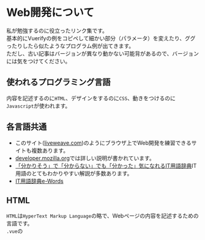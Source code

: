 # Web開発について
私が勉強するのに役立ったリンク集です。  
基本的にVuerifyの例をコピペして細かい部分（パラメータ）を変えたり、ググったりしたら似たようなプログラム例が出てきます。  
ただし、古い記事はバージョンが異なり動かない可能背があるので、バージョンには気をつけてください。  

## 使われるプログラミング言語
内容を記述するのに`HTML`、デザインをするのに`CSS`、動きをつけるのに`Javascript`が使われます。  

## 各言語共通
- このサイト([liveweave.com](https://liveweave.com/))のようにブラウザ上でWeb開発を練習できるサイトも複数あります。
- [developer.mozilla.org](https://developer.mozilla.org/ja/docs/Learn)では詳しい説明が書かれています。
- [「分かりそう」で「分からない」でも「分かった」気になれるIT用語辞典](https://wa3.i-3-i.info/index.html)IT用語のとてもわかりやすい解説が多数あります。
- [IT用語辞典e-Words](https://e-words.jp/)


## HTML
`HTML`は`HyperText Markup Language`の略で、Webページの内容を記述するための言語です。  
`.vue`の<template>タグ内に記述します。  
このように`<タグ名>と</タグ名>`で色々なものをはさんでいきます。  
- タイトルなどの大きい文字は`<h1> </h1>`(h1~h6)まであります。
- リンクは`<a href="URL">`で書きます。
- その他はググったり、試したりしてください。

- [超基本的なこと](https://saruwakakun.com/html-css/basic/html)
- [リンク(aタグ)](https://saruwakakun.com/html-css/basic/a-link)
- [箇条書き](https://saruwakakun.com/html-css/basic/ul-ol-li)  
  要素を縦だけでなく横に並べたいときも使えます。
- [まとまりを作る(div,span)](https://saruwakakun.com/html-css/basic/div-span)

```html
```
## CSS
`CSS`は`Cascading Style Sheets`の略で、Webページのデザインをするための言語です。  
余白を付けたり、配置を変えたり、位置を変えたりできます。  
今回はCSSで書くのではなく`Vuetify`を使い記述します。

- [超基本的なこと](https://saruwakakun.com/html-css/basic/css)
- [余白](https://saruwakakun.com/html-css/basic/margin-padding)  
  borderを基準とすると、内側の余白が`padding`、外側の余白が`margin`です。
- [幅と高さ](https://saruwakakun.com/html-css/basic/width-height)
- [配置（display・inline・block）](https://saruwakakun.com/html-css/basic/display)
- [配置(flexbox)](https://mdstage.com/html-css/css-senior/flexbox)  
  詳細はググってください。
- [位置](https://saruwakakun.com/html-css/basic/relative-absolute-fixed)
- [位置(中央揃え)](https://saruwakakun.com/html-css/basic/centering)
- [whitespace](https://saruwakakun.com/html-css/basic/white-space)  
  HTMLコード内のスペース、改行などをどのように表示させるかの設定ができます。
- [CSSセレクタ](https://saruwakakun.com/html-css/reference/selector)

## Javascripot
`Javascript`はWebページの動きをつけるための言語です。  
最初は使わないと思います。

## vuerify
Vuerifyは  
めっちゃ楽になります。  
例えばボタンをHTML+CSSで作ると[これだけ](https://jajaaan.co.jp/css/button/)書かないと行けないのですが、Vuerifyが使えるので
```.html

<v-btn></v-btn>

```
一行でできます。





https://qiita.com/kztmy/items/221cc6b3f0ef5d2b3d3a
https://zenn.dev/catch/articles/install_nuxtjs
https://qiita.com/notch0314/items/e9f2b704a340824393b8
v-for key n でループ
カルーセル https://yacchi-engineer.com/?p=1737
親子関係を説明する図
https://yacchi-engineer.com/?cat=32
https://qiita.com/is_ryo/items/6bfa55599becd2f35879
https://zenn.dev/mikakane/books/nuxtjs-website/viewer/7
初心者向け v-app
https://masa-enjoy.com/vuetify-beginner
https://v2.vuetifyjs.com/ja/components/application/#section-30c730d530a930eb30c8306e30a230d730ea30b130fc30b730e730f330de30fc30af30a230c330d7
https://qiita.com/mml/items/7bdffe5eb5044f861cf1
v-imgで相対パスはだるい  
https://i-doctor.sakura.ne.jp/web/doku.php?id=00.vue%E7%94%A8%E3%83%87%E3%82%B6%E3%82%A4%E3%83%B3%E3%83%95%E3%83%AC%E3%83%BC%E3%83%A0%E3%83%AF%E3%83%BC%E3%82%AFvuetify:06.vuetify%E3%81%A7%E7%94%BB%E5%83%8F%E8%A1%A8%E7%A4%BA%E3%81%AE%E3%83%AA%E3%83%B3%E3%82%AF%E3%81%AE%E6%B3%A8%E6%84%8F%E7%82%B9


## その他
- 画像を重ねる https://public-constructor.com/display-icon-on-image/


## pathを通すについて
https://daeudaeu.com/mac-path/
https://reffect.co.jp/windows/full_understanding_mac/
https://qiita.com/soarflat/items/09be6ab9cd91d366bf71#%E3%82%B3%E3%83%9E%E3%83%B3%E3%83%89%E6%A4%9C%E7%B4%A2%E3%83%91%E3%82%B9%E3%81%AE%E7%A2%BA%E8%AA%8D%E6%96%B9%E6%B3%95
https://qiita.com/soarflat/items/d5015bec37f8a8254380


node.js アンインストール
https://blog.proglus.jp/5518/
https://blog.proglus.jp/5518/

Git
https://githubtraining.github.io/training-manual/#/ja/